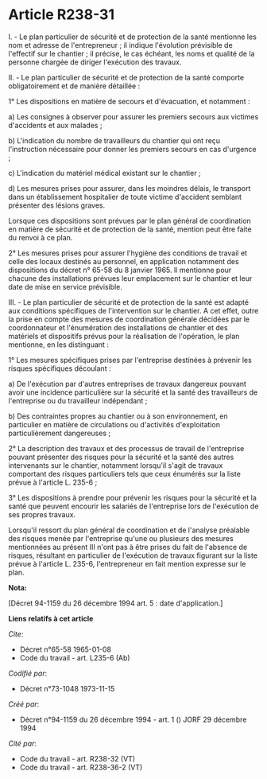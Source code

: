 # Article R238-31

I. - Le plan particulier de sécurité et de protection de la santé mentionne les nom et adresse de l'entrepreneur ; il indique
l'évolution prévisible de l'effectif sur le chantier ; il précise, le cas échéant, les noms et qualité de la personne chargée
de diriger l'exécution des travaux.

II. - Le plan particulier de sécurité et de protection de la santé comporte obligatoirement et de manière détaillée :

1° Les dispositions en matière de secours et d'évacuation, et notamment :

a) Les consignes à observer pour assurer les premiers secours aux victimes d'accidents et aux malades ;

b) L'indication du nombre de travailleurs du chantier qui ont reçu l'instruction nécessaire pour donner les premiers secours
en cas d'urgence ;

c) L'indication du matériel médical existant sur le chantier ;

d) Les mesures prises pour assurer, dans les moindres délais, le transport dans un établissement hospitalier de toute victime
d'accident semblant présenter des lésions graves.

Lorsque ces dispositions sont prévues par le plan général de coordination en matière de sécurité et de protection de la
santé, mention peut être faite du renvoi à ce plan.

2° Les mesures prises pour assurer l'hygiène des conditions de travail et celle des locaux destinés au personnel, en
application notamment des dispositions du décret n° 65-58 du 8 janvier 1965. Il mentionne pour chacune des installations
prévues leur emplacement sur le chantier et leur date de mise en service prévisible.

III. - Le plan particulier de sécurité et de protection de la santé est adapté aux conditions spécifiques de l'intervention
sur le chantier. A cet effet, outre la prise en compte des mesures de coordination générale décidées par le coordonnateur et
l'énumération des installations de chantier et des matériels et dispositifs prévus pour la réalisation de l'opération, le
plan mentionne, en les distinguant :

1° Les mesures spécifiques prises par l'entreprise destinées à prévenir les risques spécifiques découlant :

a) De l'exécution par d'autres entreprises de travaux dangereux pouvant avoir une incidence particulière sur la sécurité et
la santé des travailleurs de l'entreprise ou du travailleur indépendant ;

b) Des contraintes propres au chantier ou à son environnement, en particulier en matière de circulations ou d'activités
d'exploitation particulièrement dangereuses ;

2° La description des travaux et des processus de travail de l'entreprise pouvant présenter des risques pour la sécurité et
la santé des autres intervenants sur le chantier, notamment lorsqu'il s'agit de travaux comportant des risques particuliers
tels que ceux énumérés sur la liste prévue à l'article L. 235-6 ;

3° Les dispositions à prendre pour prévenir les risques pour la sécurité et la santé que peuvent encourir les salariés de
l'entreprise lors de l'exécution de ses propres travaux.

Lorsqu'il ressort du plan général de coordination et de l'analyse préalable des risques menée par l'entreprise qu'une ou
plusieurs des mesures mentionnées au présent III n'ont pas à être prises du fait de l'absence de risques, résultant en
particulier de l'exécution de travaux figurant sur la liste prévue à l'article L. 235-6, l'entrepreneur en fait mention
expresse sur le plan.

**Nota:**

[Décret 94-1159 du 26 décembre 1994 art. 5 : date d'application.]

**Liens relatifs à cet article**

_Cite_:

  - Décret n°65-58 1965-01-08
  - Code du travail - art. L235-6 (Ab)

_Codifié par_:

  - Décret n°73-1048 1973-11-15

_Créé par_:

  - Décret n°94-1159 du 26 décembre 1994 - art. 1 () JORF 29 décembre 1994

_Cité par_:

  - Code du travail - art. R238-32 (VT)
  - Code du travail - art. R238-36-2 (VT)
